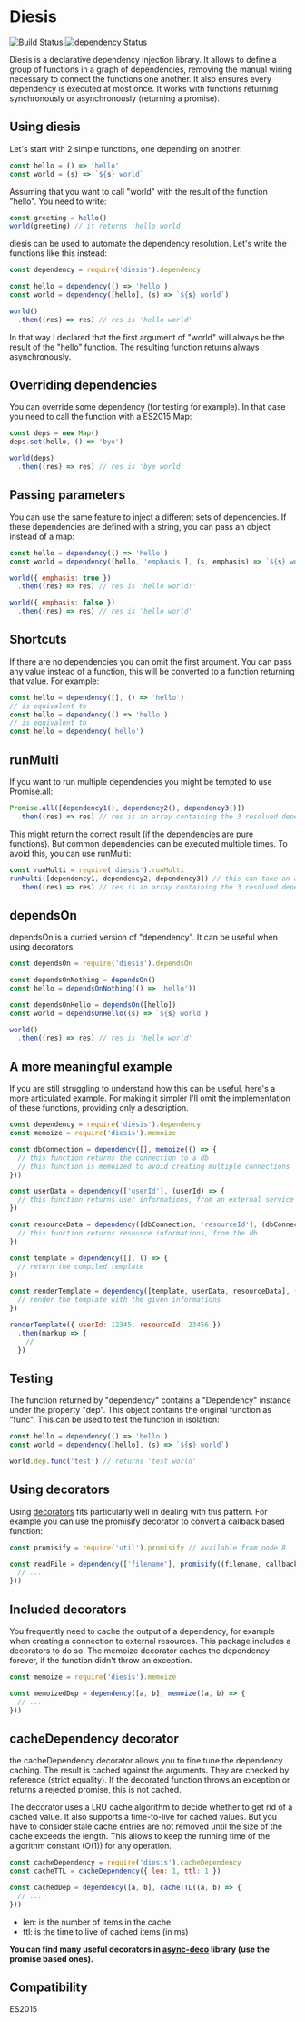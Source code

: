 Diesis
======
[![Build Status](https://travis-ci.org/sithmel/diesis.svg?branch=master)](https://travis-ci.org/sithmel/diesis)
[![dependency Status](https://david-dm.org/sithmel/diesis.svg)](https://david-dm.org/sithmel/diesis.svg)

Diesis is a declarative dependency injection library.
It allows to define a group of functions in a graph of dependencies, removing the manual wiring necessary to connect the functions one another. It also ensures every dependency is executed at most once.
It works with functions returning synchronously or asynchronously (returning a promise).

Using diesis
------------
Let's start with 2 simple functions, one depending on another:
```js
const hello = () => 'hello'
const world = (s) => `${s} world`
```
Assuming that you want to call "world" with the result of the function "hello". You need to write:
```js
const greeting = hello()
world(greeting) // it returns 'hello world'
```
diesis can be used to automate the dependency resolution. Let's write the functions like this instead:
```js
const dependency = require('diesis').dependency

const hello = dependency(() => 'hello')
const world = dependency([hello], (s) => `${s} world`)

world()
  .then((res) => res) // res is 'hello world'
```
In that way I declared that the first argument of "world" will always be the result of the "hello" function. The resulting function returns always asynchronously.

Overriding dependencies
-----------------------
You can override some dependency (for testing for example). In that case you need to call the function with a ES2015 Map:
```js
const deps = new Map()
deps.set(hello, () => 'bye')

world(deps)
  .then((res) => res) // res is 'bye world'
```

Passing parameters
------------------
You can use the same feature to inject a different sets of dependencies. If these dependencies are defined with a string, you can pass an object instead of a map:
```js
const hello = dependency(() => 'hello')
const world = dependency([hello, 'emphasis'], (s, emphasis) => `${s} world${emphasis && '!'}`)

world({ emphasis: true })
  .then((res) => res) // res is 'hello world!'

world({ emphasis: false })
  .then((res) => res) // res is 'hello world'
```

Shortcuts
---------
If there are no dependencies you can omit the first argument.
You can pass any value instead of a function, this will be converted to a function returning that value. For example:
```js
const hello = dependency([], () => 'hello')
// is equivalent to
const hello = dependency(() => 'hello')
// is equivalent to
const hello = dependency('hello')
```

runMulti
--------
If you want to run multiple dependencies you might be tempted to use Promise.all:
```js
Promise.all([dependency1(), dependency2(), dependency3()])
  .then((res) => res) // res is an array containing the 3 resolved dependencies
```
This might return the correct result (if the dependencies are pure functions).
But common dependencies can be executed multiple times. To avoid this, you can use runMulti:
```js
const runMulti = require('diesis').runMulti
runMulti([dependency1, dependency2, dependency3]) // this can take an additional argument to override dependencies
  .then((res) => res) // res is an array containing the 3 resolved dependencies
```

dependsOn
---------
dependsOn is a curried version of "dependency". It can be useful when using decorators.
```js
const dependsOn = require('diesis').dependsOn

const dependsOnNothing = dependsOn()
const hello = dependsOnNothing(() => 'hello'))

const dependsOnHello = dependsOn([hello])
const world = dependsOnHello((s) => `${s} world`)

world()
  .then((res) => res) // res is 'hello world'
```

A more meaningful example
-------------------------
If you are still struggling to understand how this can be useful, here's a more articulated example. For making it simpler I'll omit the implementation of these functions, providing only a description.
```js
const dependency = require('diesis').dependency
const memoize = require('diesis').memoize

const dbConnection = dependency([], memoize(() => {
  // this function returns the connection to a db
  // this function is memoized to avoid creating multiple connections
}))

const userData = dependency(['userId'], (userId) => {
  // this function returns user informations, from an external service
})

const resourceData = dependency([dbConnection, 'resourceId'], (dbConnection, resourceId) => {
  // this function returns resource informations, from the db
})

const template = dependency([], () => {
  // return the compiled template
})

const renderTemplate = dependency([template, userData, resourceData], (template, userData, resourceData) => {
  // render the template with the given informations
})

renderTemplate({ userId: 12345, resourceId: 23456 })
  .then(markup => {
    //
  })
```

Testing
-------
The function returned by "dependency" contains a "Dependency" instance under the property "dep". This object contains the original function as "func". This can be used to test the function in isolation:
```js
const hello = dependency(() => 'hello')
const world = dependency([hello], (s) => `${s} world`)

world.dep.func('test') // returns 'test world'
```

Using decorators
----------------
Using [decorators](https://en.wikipedia.org/wiki/Decorator_pattern) fits particularly well in dealing with this pattern.
For example you can use the promisify decorator to convert a callback based function:
```js
const promisify = require('util').promisify // available from node 8

const readFile = dependency(['filename'], promisify((filename, callback) => {
  // ...
}))
```

Included decorators
-------------------
You frequently need to cache the output of a dependency, for example when creating a connection to external resources. This package includes a decorators to do so.
The memoize decorator caches the dependency forever, if the function didn't throw an exception.
```js
const memoize = require('diesis').memoize

const memoizedDep = dependency([a, b], memoize((a, b) => {
  // ...
}))
```

cacheDependency decorator
-------------------------
the cacheDependency decorator allows you to fine tune the dependency caching.
The result is cached against the arguments. They are checked by reference (strict equality).
If the decorated function throws an exception or returns a rejected promise, this is not cached.

The decorator uses a LRU cache algorithm to decide whether to get rid of a cached value.
It also supports a time-to-live for cached values. But you have to consider stale cache entries are not removed until the size of the cache exceeds the length. This allows to keep the running time of the algorithm constant (O(1)) for any operation.
```js
const cacheDependency = require('diesis').cacheDependency
const cacheTTL = cacheDependency({ len: 1, ttl: 1 })

const cachedDep = dependency([a, b], cacheTTL((a, b) => {
  // ...
}))
```
* len: is the number of items in the cache
* ttl: is the time to live of cached items (in ms)

**You can find many useful decorators in [async-deco](https://github.com/sithmel/async-deco) library (use the promise based ones).**

Compatibility
-------------
ES2015
